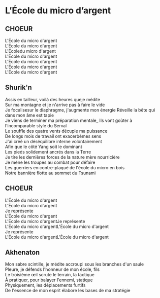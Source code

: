 # L’École du micro d’argent

## CHOEUR

L'École du micro d'argent\
L'École du micro d'argent\
L'Écoledu micro d'argent\
L'École du micro d'argent\
L'École du micro d'argent\
L'École du micro d'argent\
L'École du micro d'argent

## Shurik'n

Assis en tailleur, voilà des heures queje médite\
Sur ma montagne et je n'arrive pas à faire le vide\
Je focalisesur le diaphragme, j'augmente mon énergie
Réveille la bête qui dans mon âme est tapie\
Je viens de terminer ma préparation mentale_
Ils vont goûter à l'incomparable style du Serval\
Le souffle des quatre vents décuple ma puissance\
De longs mois de travail ont exacerbémes sens\
J'ai créé un déséquilibre interne volontairement\
Afin que le côté Yang soit le dominant\
Les pieds solidement ancrés dans la Terre\
Je tire les dernières forces de la nature mère nourricière\
Je mène les troupes au combat pour défaire\
Les guerriers en contre-plaqué de l'école du micro en bois\
Notre bannière flotte au sommet du Tsunami

## CHOEUR

L'École du micro d'argent\
L'École du micro d'argent\
Je représente\
L'École du micro d'argent\
L'École du micro d'argentJe représente\
L'École du micro d'argentL'École du micro d'argent\
Je représente\
L'École du micro d'argentL'École du micro d'argent



## Akhenaton

Mon sabre scintille, je médite accroupi sous les branches d'un saule\
Pleure, je défends l'honneur de mon école, fils\
Le troisième œil scrute le terrain, la tactique\
À pratiquer, pour balayer l'ennemi, statique\
Physiquement, les déplacements furtifs\
De l'essence de mon esprit élabore les bases de ma stratégie